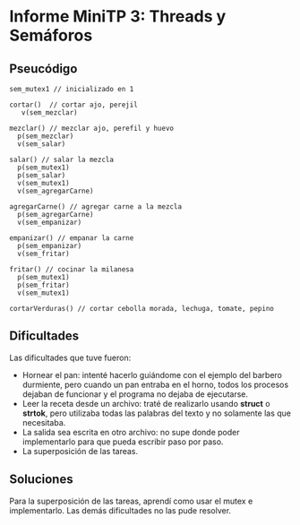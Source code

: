 # Informe MiniTP 3: Threads y Semáforos

## Pseucódigo

```
sem_mutex1 // inicializado en 1

cortar()  // cortar ajo, perejil
   v(sem_mezclar)

mezclar() // mezclar ajo, perefil y huevo
  p(sem_mezclar)
  v(sem_salar)

salar() // salar la mezcla
  p(sem_mutex1)
  p(sem_salar)
  v(sem_mutex1)
  v(sem_agregarCarne)
  
agregarCarne() // agregar carne a la mezcla
  p(sem_agregarCarne)
  v(sem_empanizar)

empanizar() // empanar la carne
  p(sem_empanizar)
  v(sem_fritar)

fritar() // cocinar la milanesa
  p(sem_mutex1)
  p(sem_fritar)
  v(sem_mutex1)

cortarVerduras() // cortar cebolla morada, lechuga, tomate, pepino
```

## Dificultades
Las dificultades que tuve fueron:
- Hornear el pan: intenté hacerlo guiándome con el ejemplo del barbero durmiente, pero cuando un pan entraba en el horno, todos los procesos dejaban de funcionar y el programa no dejaba de ejecutarse.
- Leer la receta desde un archivo: traté de realizarlo usando **struct** o **strtok**, pero utilizaba todas las palabras del texto y no solamente las que necesitaba.
- La salida sea escrita en otro archivo: no supe donde poder implementarlo para que pueda escribir paso por paso.
- La superposición de las tareas.

## Soluciones
Para la superposición de las tareas, aprendí como usar el mutex e implementarlo. Las demás dificultades no las pude resolver.
